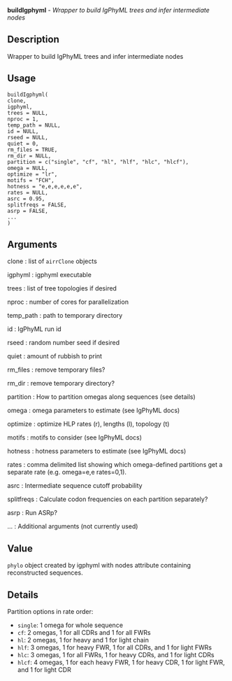 **buildIgphyml** - *Wrapper to build IgPhyML trees and infer intermediate nodes*

Description
--------------------

Wrapper to build IgPhyML trees and infer intermediate nodes


Usage
--------------------
```
buildIgphyml(
clone,
igphyml,
trees = NULL,
nproc = 1,
temp_path = NULL,
id = NULL,
rseed = NULL,
quiet = 0,
rm_files = TRUE,
rm_dir = NULL,
partition = c("single", "cf", "hl", "hlf", "hlc", "hlcf"),
omega = NULL,
optimize = "lr",
motifs = "FCH",
hotness = "e,e,e,e,e,e",
rates = NULL,
asrc = 0.95,
splitfreqs = FALSE,
asrp = FALSE,
...
)
```

Arguments
-------------------

clone
:   list of `airrClone` objects

igphyml
:   igphyml executable

trees
:   list of tree topologies if desired

nproc
:   number of cores for parallelization

temp_path
:   path to temporary directory

id
:   IgPhyML run id

rseed
:   random number seed if desired

quiet
:   amount of rubbish to print

rm_files
:   remove temporary files?

rm_dir
:   remove temporary directory?

partition
:   How to partition omegas along sequences (see details)

omega
:   omega parameters to estimate (see IgPhyML docs)

optimize
:   optimize HLP rates (r), lengths (l), topology (t)

motifs
:   motifs to consider (see IgPhyML docs)

hotness
:   hotness parameters to estimate (see IgPhyML docs)

rates
:   comma delimited list showing which omega-defined partitions
get a separate rate (e.g. omega=e,e rates=0,1).

asrc
:   Intermediate sequence cutoff probability

splitfreqs
:   Calculate codon frequencies on each partition separately?

asrp
:   Run ASRp?

...
:   Additional arguments (not currently used)




Value
-------------------

`phylo` object created by igphyml with nodes attribute
containing reconstructed sequences.


Details
-------------------

Partition options in rate order:

+ `single`: 1 omega for whole sequence
+ `cf`: 2 omegas, 1 for all CDRs and 1 for all FWRs
+ `hl`: 2 omegas, 1 for heavy and 1 for light chain
+ `hlf`: 3 omegas, 1 for heavy FWR, 1 for all CDRs, and 1 for light FWRs
+ `hlc`: 3 omegas, 1 for all FWRs, 1 for heavy CDRs, and 1 for light CDRs
+ `hlcf`: 4 omegas, 1 for each heavy FWR, 1 for heavy CDR, 1 for light FWR, and 1 for light CDR











